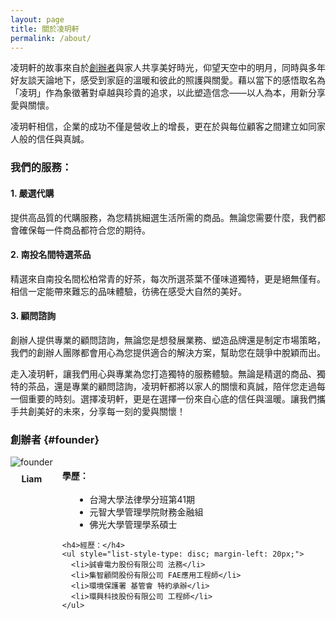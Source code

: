 ```yaml
---
layout: page
title: 關於凌玥軒
permalink: /about/
---
```


凌玥軒的故事來自於[創辦者](#founder)與家人共享美好時光，仰望天空中的明月，同時與多年好友談天論地下，感受到家庭的溫暖和彼此的照護與關愛。藉以當下的感悟取名為「凌玥」作為象徵著對卓越與珍貴的追求，以此塑造信念——以人為本，用新分享愛與關懷。

凌玥軒相信，企業的成功不僅是營收上的增長，更在於與每位顧客之間建立如同家人般的信任與真誠。

### 我們的服務：
####	1.	嚴選代購
提供高品質的代購服務，為您精挑細選生活所需的商品。無論您需要什麼，我們都會確保每一件商品都符合您的期待。
####	2.	南投名間特選茶品
精選來自南投名間松柏常青的好茶，每次所選茶葉不僅味道獨特，更是絕無僅有。
相信一定能帶來難忘的品味體驗，彷彿在感受大自然的美好。
####	3.	顧問諮詢
創辦人提供專業的顧問諮詢，無論您是想發展業務、塑造品牌還是制定市場策略，我們的創辦人團隊都會用心為您提供適合的解決方案，幫助您在競爭中脫穎而出。

走入凌玥軒，讓我們用心與專業為您打造獨特的服務體驗。無論是精選的商品、獨特的茶品，還是專業的顧問諮詢，凌玥軒都將以家人的關懷和真誠，陪伴您走過每一個重要的時刻。選擇凌玥軒，更是在選擇一份來自心底的信任與溫暖。讓我們攜手共創美好的未來，分享每一刻的愛與關懷！

### 創辦者 {#founder}
<div style="display: flex; align-items: flex-start; margin-bottom: 20px;">
  <!-- 左側創辦人圖片及頭銜 -->
  <div style="flex-shrink: 0; margin-right: 15px;">
    <img src="{{ '/source/img/founder.png' | relative_url }}" alt="founder" style="max-width: 200px; height: auto;">
    <div style="text-align: center; margin-top: 10px;">
      <strong>Liam</strong>
    </div>
  </div>

  <!-- 右側學經歷 -->
  <div>
    <h4>學歷：</h4>
    <ul style="list-style-type: disc; margin-left: 20px;">
      <li>台灣大學法律學分班第41期</li>
      <li>元智大學管理學院財務金融組</li>
      <li>佛光大學管理學系碩士</li>
    </ul>

    <h4>經歷：</h4>
    <ul style="list-style-type: disc; margin-left: 20px;">
      <li>誠睿電力股份有限公司 法務</li>
      <li>集智顧問股份有限公司 FAE應用工程師</li>
      <li>環境保護署 基管會 特約承辦</li>
      <li>環興科技股份有限公司 工程師</li>
    </ul>
  </div>
</div>
